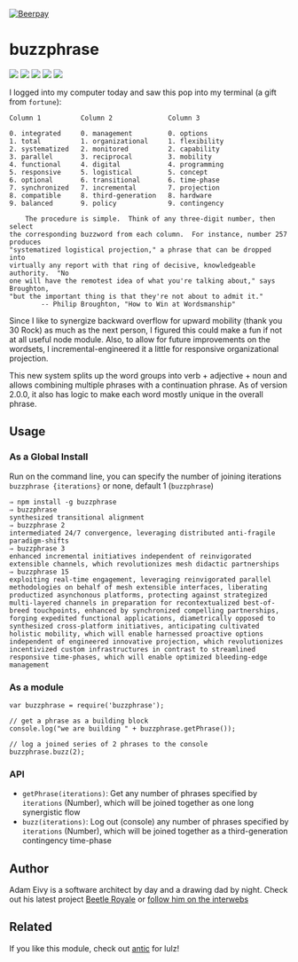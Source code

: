 [![Beerpay](https://beerpay.io/atomantic/buzzphrase/badge.svg?style=flat-square)](https://beerpay.io/atomantic/buzzphrase)
# buzzphrase
[![](http://img.shields.io/npm/dm/buzzphrase.svg?style=flat)](https://www.npmjs.org/package/buzzphrase)
[![](http://img.shields.io/npm/v/buzzphrase.svg?style=flat)](https://www.npmjs.org/package/buzzphrase)
[![](http://img.shields.io/codeclimate/github/atomantic/buzzphrase.svg?style=flat)](https://codeclimate.com/github/atomantic/buzzphrase)
[![](http://img.shields.io/david/atomantic/buzzphrase.svg?style=flat)](https://www.npmjs.org/package/buzzphrase)
[![](http://img.shields.io/gratipay/antic.svg?style=flat)](https://gratipay.com/antic)

I logged into my computer today and saw this pop into my terminal (a gift from `fortune`):

```
Column 1          Column 2              Column 3

0. integrated     0. management         0. options
1. total          1. organizational     1. flexibility
2. systematized   2. monitored          2. capability
3. parallel       3. reciprocal         3. mobility
4. functional     4. digital            4. programming
5. responsive     5. logistical         5. concept
6. optional       6. transitional       6. time-phase
7. synchronized   7. incremental        7. projection
8. compatible     8. third-generation   8. hardware
9. balanced       9. policy             9. contingency

    The procedure is simple.  Think of any three-digit number, then select
the corresponding buzzword from each column.  For instance, number 257 produces
"systematized logistical projection," a phrase that can be dropped into
virtually any report with that ring of decisive, knowledgeable authority.  "No
one will have the remotest idea of what you're talking about," says Broughton,
"but the important thing is that they're not about to admit it."
        -- Philip Broughton, "How to Win at Wordsmanship"

```

Since I like to synergize backward overflow for upward mobility (thank you 30 Rock) as much as the next person, I figured this could make a fun if not at all useful node module.
Also, to allow for future improvements on the wordsets, I incremental-engineered it a little for responsive organizational projection.

This new system splits up the word groups into verb + adjective + noun and allows combining multiple phrases with a continuation phrase.
As of version 2.0.0, it also has logic to make each word mostly unique in the overall phrase.

## Usage

### As a Global Install

Run on the command line, you can specify the number of joining iterations `buzzphrase {iterations}` or none, default 1 (`buzzphrase`)
```
⇒ npm install -g buzzphrase
⇒ buzzphrase
synthesized transitional alignment
⇒ buzzphrase 2
intermediated 24/7 convergence, leveraging distributed anti-fragile paradigm-shifts
⇒ buzzphrase 3
enhanced incremental initiatives independent of reinvigorated extensible channels, which revolutionizes mesh didactic partnerships
⇒ buzzphrase 15
exploiting real-time engagement, leveraging reinvigorated parallel methodologies on behalf of mesh extensible interfaces, liberating productized asynchonous platforms, protecting against strategized multi-layered channels in preparation for recontextualized best-of-breed touchpoints, enhanced by synchronized compelling partnerships, forging expedited functional applications, diametrically opposed to synthesized cross-platform initiatives, anticipating cultivated holistic mobility, which will enable harnessed proactive options independent of engineered innovative projection, which revolutionizes incentivized custom infrastructures in contrast to streamlined responsive time-phases, which will enable optimized bleeding-edge management
```

### As a module
```
var buzzphrase = require('buzzphrase');

// get a phrase as a building block
console.log("we are building " + buzzphrase.getPhrase());

// log a joined series of 2 phrases to the console
buzzphrase.buzz(2);
```

### API

- `getPhrase(iterations)`: Get any number of phrases specified by `iterations` (Number), which will be joined together as one long synergistic flow
- `buzz(iterations)`: Log out (console) any number of phrases specified by `iterations` (Number), which will be joined together as a third-generation contingency time-phase

## Author

Adam Eivy is a software architect by day and a drawing dad by night. Check out his latest project [Beetle Royale](http://beetleroyale.com) or [follow him on the interwebs](http://adameivy.com)

## Related

If you like this module, check out [antic](https://www.npmjs.com/package/antic) for lulz!
